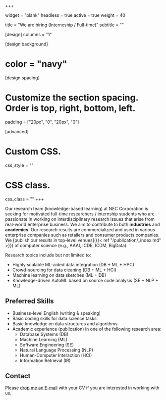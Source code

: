 +++

widget = "blank"
headless = true
active = true
weight = 40

title = "We are hiring (Interneship / Full-time)"
subtitle = ""

[design]
  columns = "1"

[design.background]   
  # color = "navy"

[design.spacing]
  # Customize the section spacing. Order is top, right, bottom, left.
  padding = ["20px", "0", "20px", "0"]

[advanced]
 # Custom CSS. 
 css_style = ""
 
 # CSS class.
 css_class = ""
+++

Our research team (knowledge-based learning) at NEC Corporation is seeking for motivated full-time researchers / internship students who are passionate in working on interdisciplinary research issues that arise from real-world enterprise business. We aim to contribute to both **industries**  and **academics**. Our research results are commercialized and used in various enterprise companies such as retailers and consumer products companies. We [publish our results in top-level venues]({{< ref "/publication/_index.md" >}}) of computer science (e.g., AAAI, ICDE, ICDM, BigData).

Research topics include but not limited to:
- Highly scalable ML-aided data integration (DB + ML + HPC)
- Crowd-sourcing for data cleaning (DB + ML + HCI)
- Machine learning on data sketches (ML + DB)
- Knowledge-driven AutoML based on source code analysis (SE + NLP + ML)

## Preferred Skills

- Business-level English (writing & speaking)
- Basic coding skills for data science tasks
- Basic knowledge on data structures and algorithms
- Academic experience (publication) in one of the following research area:
  - Database Systems (DB)
  - Machine Learning (ML)
  - Software Engineering (SE)
  - Natural Language Processing (NLP)
  - Human-Computer Interaction (HCI)
  - Information Retrieval (IR)

## Contact

Please [drop me an E-mail](mailto:stillpedant+contact@gmail.com) with your CV if you are interested in working with us.
